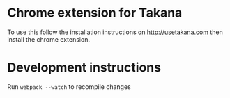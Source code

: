 # Chrome extension for Takana

To use this follow the installation instructions on http://usetakana.com then install the chrome extension.

# Development instructions

Run `webpack --watch` to recompile changes

